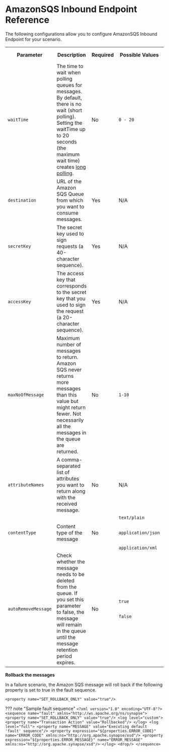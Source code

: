 # AmazonSQS Inbound Endpoint Reference

The following configurations allow you to configure AmazonSQS Inbound Endpoint for your scenario. 

<table>
  <tr>
    <th>Parameter</th>
    <th>Description</th>
    <th>Required</th>
    <th>Possible Values</th>
    <th>Default Value</th>
  </tr>
  <tr>
    <td><code>waitTime</code></td>
    <td>The time to wait when polling queues for messages. By default, there is no wait (short polling). Setting the waitTime up to 20 seconds (the maximum wait time) creates <a href="https://docs.aws.amazon.com/AWSSimpleQueueService/latest/SQSDeveloperGuide/sqs-short-and-long-polling.html#sqs-long-polling">long polling</a>.</td>
    <td>No</td>
    <td><code>0 - 20</code></td>
    <td><code>0</code></td>
  </tr>
  <tr>
    <td><code>destination</code></td>
    <td>URL of the Amazon SQS Queue from which you want to consume messages.</td>
    <td>Yes</td>
    <td>N/A	</td>
    <td>N/A</td>
  </tr>
  <tr>
    <td><code>secretKey</code></td>
    <td>The secret key used to sign requests (a 40-character sequence).</td>
    <td>Yes</td>
    <td>N/A</td>
    <td>N/A</td>
  </tr>
  <tr>
    <td><code>accessKey</code></td>
    <td>The access key that corresponds to the secret key that you used to sign the request (a 20-character sequence).</td>
    <td>Yes</td>
    <td>N/A</td>
    <td>N/A</td>
  </tr>
  <tr>
    <td><code>maxNoOfMessage</code></td>
    <td>Maximum number of messages to return. Amazon SQS never returns more messages than this value but might return fewer. Not necessarily all the messages in the queue are returned.</td>
    <td>No</td>
    <td><code>1-10</code></td>
    <td><code>1</code></td>
  </tr>
  <tr>
    <td><code>attributeNames</code></td>
    <td>A comma-separated list of attributes you want to return along with the received message.</td>
    <td>No</td>
    <td>N/A</td>
    <td>N/A</td>
  </tr> 
  <tr>
    <td><code>contentType</code></td>
    <td>Content type of the message</a></td>
    <td>No</td>
    <td><code>text/plain<br>
                        application/json<br>
                        application/xml</code></td>
    <td><code>text/plain</code></td>
  </tr>
  <tr>
    <td><code>autoRemoveMessage</code></td>
    <td>Check whether the message needs to be deleted from the queue. If you set this parameter to false, the message will remain in the queue until the message retention period expires.</td>
    <td>No</td>
    <td><code>true<br>
                        false</code></td>
    <td><code>true</code></td>
  </tr>  
</table>

    
**Rollback the messages**
 
In a failure scenario, the Amazon SQS message will roll back if the following property is set to true in the fault sequence.
 
 ```
 <property name="SET_ROLLBACK_ONLY" value="true"/>
 ```
    
??? note "Sample fault sequence"
        ```
        <?xml version="1.0" encoding="UTF-8"?>
        <sequence name="fault" xmlns="http://ws.apache.org/ns/synapse">
            <property name="SET_ROLLBACK_ONLY" value="true"/>
            <log level="custom">
                <property name="Transaction Action" value="Rollbacked"/>
            </log>
            <log level="full">
                <property name="MESSAGE" value="Executing default 'fault' sequence"/>
                <property expression="${properties.ERROR_CODE}"
                    name="ERROR_CODE" xmlns:ns="http://org.apache.synapse/xsd"/>
                <property expression="${properties.ERROR_MESSAGE}"
                    name="ERROR_MESSAGE" xmlns:ns="http://org.apache.synapse/xsd"/>
            </log>
            <drop/>
        </sequence>
        ```